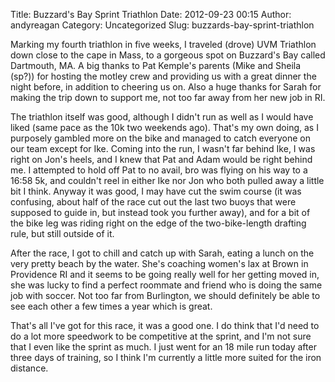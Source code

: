 Title: Buzzard's Bay Sprint Triathlon
Date: 2012-09-23 00:15
Author: andyreagan
Category: Uncategorized
Slug: buzzards-bay-sprint-triathlon

Marking my fourth triathlon in five weeks, I traveled (drove) UVM
Triathlon down close to the cape in Mass, to a gorgeous spot on
Buzzard's Bay called Dartmouth, MA. A big thanks to Pat Kemple's parents
(Mike and Sheila (sp?)) for hosting the motley crew and providing us
with a great dinner the night before, in addition to cheering us on.
Also a huge thanks for Sarah for making the trip down to support me, not
too far away from her new job in RI.

The triathlon itself was good, although I didn't run as well as I would
have liked (same pace as the 10k two weekends ago). That's my own doing,
as I purposely gambled more on the bike and managed to catch everyone on
our team except for Ike. Coming into the run, I wasn't far behind Ike, I
was right on Jon's heels, and I knew that Pat and Adam would be right
behind me. I attempted to hold off Pat to no avail, bro was flying on
his way to a 16:58 5k, and couldn't reel in either Ike nor Jon who both
pulled away a little bit I think. Anyway it was good, I may have cut the
swim course (it was confusing, about half of the race cut out the last
two buoys that were supposed to guide in, but instead took you further
away), and for a bit of the bike leg was riding right on the edge of the
two-bike-length drafting rule, but still outside of it.

After the race, I got to chill and catch up with Sarah, eating a lunch
on the very pretty beach by the water. She's coaching women's lax at
Brown in Providence RI and it seems to be going really well for her
getting moved in, she was lucky to find a perfect roommate and friend
who is doing the same job with soccer. Not too far from Burlington, we
should definitely be able to see each other a few times a year which is
great.

That's all I've got for this race, it was a good one. I do think that
I'd need to do a lot more speedwork to be competitive at the sprint, and
I'm not sure that I even like the sprint as much. I just went for an 18
mile run today after three days of training, so I think I'm currently a
little more suited for the iron distance.
